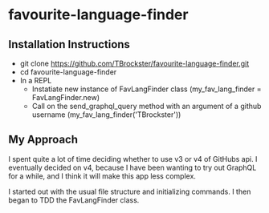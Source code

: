 # favourite-language-finder

## Installation Instructions

 - git clone https://github.com/TBrockster/favourite-language-finder.git
 - cd favourite-language-finder
 - In a REPL
   - Instatiate new instance of FavLangFinder class (my_fav_lang_finder = FavLangFinder.new)
   - Call on the send_graphql_query method with an argument of a github username (my_fav_lang_finder('TBrockster'))

## My Approach

I spent quite a lot of time deciding whether to use v3 or v4 of GitHubs api. I eventually decided on v4, because I have been wanting to try out GraphQL for a while, and I think it will make this app less complex. 

I started out with the usual file structure and initializing commands. I then began to TDD the FavLangFinder class.